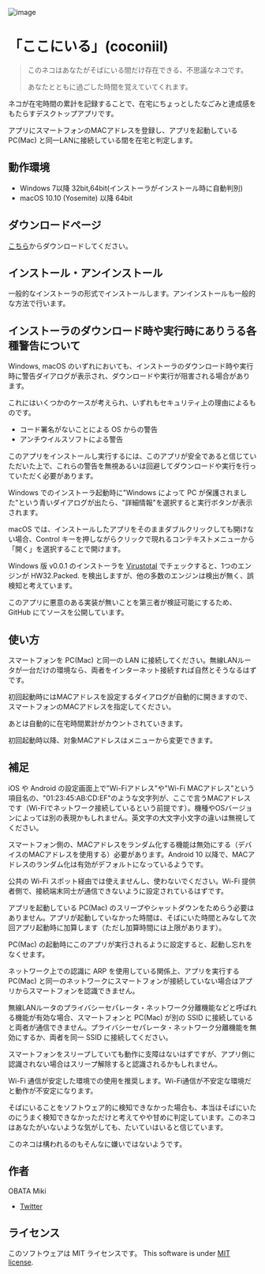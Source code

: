 ![image](https://user-images.githubusercontent.com/6702546/80298755-7daf3780-87ca-11ea-9291-e3235916f95b.jpg)

# 「ここにいる」(coconiil)

> このネコはあなたがそばにいる間だけ存在できる、不思議なネコです。
> 
> あなたとともに過ごした時間を覚えていてくれます。

ネコが在宅時間の累計を記録することで、在宅にちょっとしたなごみと達成感をもたらすデスクトップアプリです。

アプリにスマートフォンのMACアドレスを登録し、アプリを起動している PC(Mac) と同一LANに接続している間を在宅と判定します。

## 動作環境

* Windows 7以降 32bit,64bit(インストーラがインストール時に自動判別)
* macOS 10.10 (Yosemite) 以降 64bit

## ダウンロードページ

[こちら](https://github.com/obatamiki/coconiil/releases/latest)からダウンロードしてください。

## インストール・アンインストール

一般的なインストーラの形式でインストールします。アンインストールも一般的な方法で行います。

## インストーラのダウンロード時や実行時にありうる各種警告について

Windows, macOS のいずれにおいても、インストーラのダウンロード時や実行時に警告ダイアログが表示され、ダウンロードや実行が阻害される場合があります。

これにはいくつかのケースが考えられ、いずれもセキュリティ上の理由によるものです。
* コード署名がないことによる OS からの警告
* アンチウイルスソフトによる警告

このアプリをインストールし実行するには、このアプリが安全であると信じていただいた上で、これらの警告を無視あるいは回避してダウンロードや実行を行っていただく必要があります。

Windows でのインストーラ起動時に"Windows によって PC が保護されました"という青いダイアログが出たら、"詳細情報"を選択すると実行ボタンが表示されます。

macOS では、インストールしたアプリをそのままダブルクリックしても開けない場合、Control キーを押しながらクリックで現れるコンテキストメニューから「開く」を選択することで開けます。

Windows 版 v0.0.1 のインストーラを [Virustotal](https://www.virustotal.com/) でチェックすると、1つのエンジンが HW32.Packed. を検出しますが、他の多数のエンジンは検出が無く、誤検知と考えています。

このアプリに悪意のある実装が無いことを第三者が検証可能にするため、 GitHub にてソースを公開しています。

## 使い方

スマートフォンを PC(Mac) と同一の LAN に接続してください。無線LANルータが一台だけの環境なら、両者をインターネット接続すれば自然とそうなるはずです。

初回起動時にはMACアドレスを設定するダイアログが自動的に開きますので、スマートフォンのMACアドレスを指定してください。

あとは自動的に在宅時間累計がカウントされていきます。

初回起動時以降、対象MACアドレスはメニューから変更できます。

## 補足

iOS や Android の設定画面上で"Wi-Fiアドレス"や"Wi-Fi MACアドレス"という項目名の、"01:23:45:AB:CD:EF"のような文字列が、ここで言うMACアドレスです（Wi-Fiでネットワーク接続しているという前提です）。機種やOSバージョンによっては別の表現かもしれません。英文字の大文字小文字の違いは無視してください。

スマートフォン側の、MACアドレスをランダム化する機能は無効にする（デバイスのMACアドレスを使用する）必要があります。Android 10 以降で、MACアドレスのランダム化は有効がデフォルトになっているようです。

公共の Wi-Fi スポット経由では使えませんし、使わないでください。Wi-Fi 提供者側で、接続端末同士が通信できないように設定されているはずです。

アプリを起動している PC(Mac) のスリープやシャットダウンをためらう必要はありません。アプリが起動していなかった時間は、そばにいた時間とみなして次回アプリ起動時に加算します（ただし加算時間には上限があります）。

PC(Mac) の起動時にこのアプリが実行されるように設定すると、起動し忘れをなくせます。

ネットワーク上での認識に ARP を使用している関係上、アプリを実行する PC(Mac) と同一のネットワークにスマートフォンが接続していない場合はアプリからスマートフォンを認識できません。

無線LANルータのプライバシーセパレータ・ネットワーク分離機能などと呼ばれる機能が有効な場合、スマートフォンと PC(Mac) が別の SSID に接続していると両者が通信できません。プライバシーセパレータ・ネットワーク分離機能を無効にするか、両者を同一 SSID に接続してください。

スマートフォンをスリープしていても動作に支障はないはずですが、アプリ側に認識されない場合はスリープ解除すると認識されるかもしれません。

Wi-Fi 通信が安定した環境での使用を推奨します。Wi-Fi通信が不安定な環境だと動作が不安定になります。

そばにいることをソフトウェア的に検知できなかった場合も、本当はそばにいたのにうまく検知できなかっただけと考えてやや甘めに判定しています。このネコはあなたがいないような気がしても、たいていはいると信じています。

このネコは構われるのもそんなに嫌いではないようです。

## 作者

OBATA Miki
* [Twitter](https://twitter.com/obatamiki)

## ライセンス

このソフトウェアは MIT ライセンスです。
This software is under [MIT license](https://en.wikipedia.org/wiki/MIT_License).
